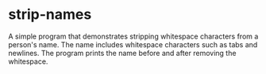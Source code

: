 # strip-names
A simple program that demonstrates stripping whitespace characters from a person's name. The name includes whitespace characters such as tabs and newlines. The program prints the name before and after removing the whitespace.
